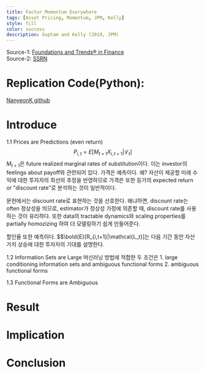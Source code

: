 ```yaml
---
title: Factor Momentum Everywhere 
tags: [Asset Pricing, Momentum, JPM, Kelly]
style: fill
color: success
description: Guptam and Kelly (2019, JPM)
---
```


Source-1: [Foundations and Trends® in Finance](http://dx.doi.org/10.1561/0500000064)     
Source-2: [SSRN](https://ssrn.com/abstract=4519264)


# Replication Code(Python): 
[NanyeonK github]()

# Introduce
1.1 Prices are Predictions (even return)
$$P_{i,t} = E[M_{t+1}X_{i,t+1} | \mathcal{L}_t]$$
$M_{t+1}$은 future realized marginal rates of substitution이다. 이는 investor의 feelings about payoff와 관련되어 있다.
가격은 예측이다. 왜? 자산이 제공할 미래 수익에 대한 투자자의 최선의 추정을 반영하므로
가격은 또한 등가의 expected return or "discount rate"로 분석하는 것이 일반적이다.

문헌에서는 discount rate로 표현하는 것을 선호한다. 왜냐하면, discount rate는 often 정상성을 띄므로, estimator가 정상성 가정에 의존할 때, discount rate를 사용하는 것이 유리하다.
또한 data의 tractable dynamics와 scaling properties를 partially homozizing 하여 더 모델링하기 쉽게 만들어준다.

할인율 또한 예측이다. $$\bold{E}[R_{i,t+1}|\mathcal{L_t}]는 다음 기간 동안 자산 가치 상승에 대한 투자자의 기대를 설명한다.

1.2 Information Sets are Large 
머신러닝 방법에 적합한 두 조건은 1. large conditioning information sets and ambiguous functional forms 2. ambiguous functional forms

1.3 Functional Forms are Ambiguous


# Result

# Implication

# Conclusion

